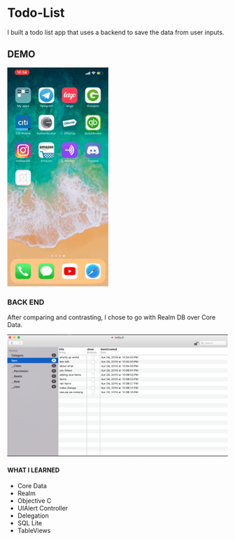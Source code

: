 # Todo-List

I built a todo list app that uses a backend to save the data from user inputs.

## DEMO

![](images/Image.gif)

### BACK END

After comparing and contrasting, I chose to go with Realm DB over Core Data. 

![](images/Screen%20Shot%202019-04-25%20at%201.49.53%20PM.png)

#### WHAT I LEARNED

- Core Data 
- Realm 
- Objective C
- UIAlert Controller 
- Delegation 
- SQL Lite 
- TableViews

